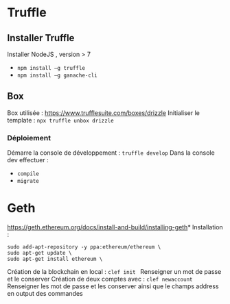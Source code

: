 # Truffle

## Installer Truffle

Installer NodeJS , version > 7

* ```npm install –g truffle```
* ```npm install –g ganache-cli```

## Box

Box utilisée : https://www.trufflesuite.com/boxes/drizzle
Initialiser le template : ```npx truffle unbox drizzle```

### Déploiement

Démarre la console de développement : ```truffle develop```
Dans la console dev effectuer :

* ```compile```
* ```migrate```

# Geth

https://geth.ethereum.org/docs/install-and-build/installing-geth*
Installation :

```
sudo add-apt-repository -y ppa:ethereum/ethereum \
sudo apt-get update \
sudo apt-get install ethereum \ 
```

Création de la blockchain en local : ```clef init ```
Renseigner un mot de passe et le conserver Création de deux comptes avec : ```clef newaccount```
Renseigner les mot de passe et les conserver ainsi que le champs address en output des commandes 
